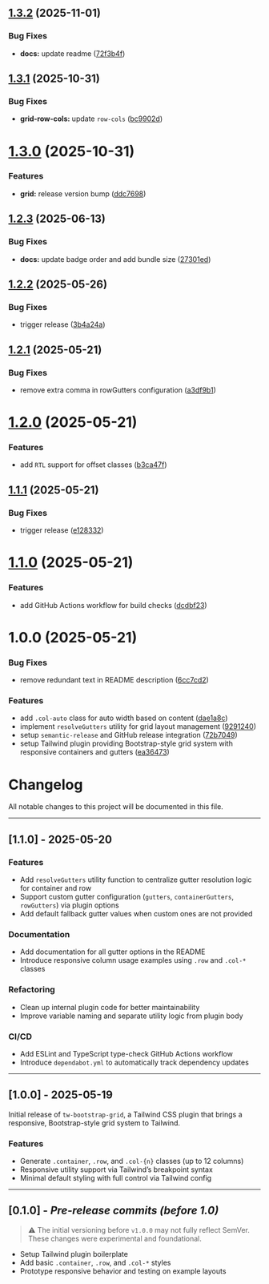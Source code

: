 ## [1.3.2](https://github.com/bawerbozdag/tw-bootstrap-grid/compare/v1.3.1...v1.3.2) (2025-11-01)


### Bug Fixes

* **docs:** update readme ([72f3b4f](https://github.com/bawerbozdag/tw-bootstrap-grid/commit/72f3b4fca8b7c65da9b89f61c296be1c7aed3829))

## [1.3.1](https://github.com/bawerbozdag/tw-bootstrap-grid/compare/v1.3.0...v1.3.1) (2025-10-31)


### Bug Fixes

* **grid-row-cols:** update `row-cols` ([bc9902d](https://github.com/bawerbozdag/tw-bootstrap-grid/commit/bc9902d2eca3441edd91810c54f492b6084608a4))

# [1.3.0](https://github.com/bawerbozdag/tw-bootstrap-grid/compare/v1.2.3...v1.3.0) (2025-10-31)


### Features

* **grid:** release version bump ([ddc7698](https://github.com/bawerbozdag/tw-bootstrap-grid/commit/ddc76989e9519733050996f29000d60c87a7f1de))

## [1.2.3](https://github.com/bawerbozdag/tw-bootstrap-grid/compare/v1.2.2...v1.2.3) (2025-06-13)


### Bug Fixes

* **docs:** update badge order and add bundle size ([27301ed](https://github.com/bawerbozdag/tw-bootstrap-grid/commit/27301ed59703909744618abc34d932c58756c66f))

## [1.2.2](https://github.com/bawerbozdag/tw-bootstrap-grid/compare/v1.2.1...v1.2.2) (2025-05-26)


### Bug Fixes

* trigger release ([3b4a24a](https://github.com/bawerbozdag/tw-bootstrap-grid/commit/3b4a24a51842b59d67b9afaedc85a439fdad7108))

## [1.2.1](https://github.com/bawerbozdag/tw-bootstrap-grid/compare/v1.2.0...v1.2.1) (2025-05-21)


### Bug Fixes

* remove extra comma in rowGutters configuration ([a3df9b1](https://github.com/bawerbozdag/tw-bootstrap-grid/commit/a3df9b16beba400378ae4cbc59729c0cfdc27196))

# [1.2.0](https://github.com/bawerbozdag/tw-bootstrap-grid/compare/v1.1.1...v1.2.0) (2025-05-21)


### Features

* add `RTL` support for offset classes ([b3ca47f](https://github.com/bawerbozdag/tw-bootstrap-grid/commit/b3ca47fd2e250df495e897a79b0990d372f45f92))

## [1.1.1](https://github.com/bawerbozdag/tw-bootstrap-grid/compare/v1.1.0...v1.1.1) (2025-05-21)


### Bug Fixes

* trigger release ([e128332](https://github.com/bawerbozdag/tw-bootstrap-grid/commit/e128332f12c6640092a10061853b980b57744bef))

# [1.1.0](https://github.com/bawerbozdag/tw-bootstrap-grid/compare/v1.0.0...v1.1.0) (2025-05-21)


### Features

* add GitHub Actions workflow for build checks ([dcdbf23](https://github.com/bawerbozdag/tw-bootstrap-grid/commit/dcdbf23fe83ff3d19b6fc0d3762c0a0fbaaed99d))

# 1.0.0 (2025-05-21)


### Bug Fixes

* remove redundant text in README description ([6cc7cd2](https://github.com/bawerbozdag/tw-bootstrap-grid/commit/6cc7cd2cfa64a8e33f876edfd949cca701284316))


### Features

* add `.col-auto` class for auto width based on content ([dae1a8c](https://github.com/bawerbozdag/tw-bootstrap-grid/commit/dae1a8c1eb677e4e98110183dd0223307d8e22e9))
* implement `resolveGutters` utility for grid layout management ([9291240](https://github.com/bawerbozdag/tw-bootstrap-grid/commit/9291240483d8f3b9d9a5745a9f63cebb10cac93c))
* setup `semantic-release` and GitHub release integration ([72b7049](https://github.com/bawerbozdag/tw-bootstrap-grid/commit/72b704999092bb75eeec5a8f06ba16d764f8707f))
* setup Tailwind plugin providing Bootstrap-style grid system with responsive containers and gutters ([ea36473](https://github.com/bawerbozdag/tw-bootstrap-grid/commit/ea36473ad113b58b8b605a7be0e42acab300a3d5))

# Changelog

All notable changes to this project will be documented in this file.

---

## [1.1.0] - 2025-05-20

### Features

- Add `resolveGutters` utility function to centralize gutter resolution logic for container and row
- Support custom gutter configuration (`gutters`, `containerGutters`, `rowGutters`) via plugin options
- Add default fallback gutter values when custom ones are not provided

### Documentation

- Add documentation for all gutter options in the README
- Introduce responsive column usage examples using `.row` and `.col-*` classes

### Refactoring

- Clean up internal plugin code for better maintainability
- Improve variable naming and separate utility logic from plugin body

### CI/CD

- Add ESLint and TypeScript type-check GitHub Actions workflow
- Introduce `dependabot.yml` to automatically track dependency updates

---

## [1.0.0] - 2025-05-19

Initial release of `tw-bootstrap-grid`, a Tailwind CSS plugin that brings a responsive, Bootstrap-style grid system to Tailwind.

### Features

- Generate `.container`, `.row`, and `.col-{n}` classes (up to 12 columns)
- Responsive utility support via Tailwind’s breakpoint syntax
- Minimal default styling with full control via Tailwind config

---

## [0.1.0] - _Pre-release commits (before 1.0)_

> ⚠️ The initial versioning before `v1.0.0` may not fully reflect SemVer. These changes were experimental and foundational.

- Setup Tailwind plugin boilerplate
- Add basic `.container`, `.row`, and `.col-*` styles
- Prototype responsive behavior and testing on example layouts
